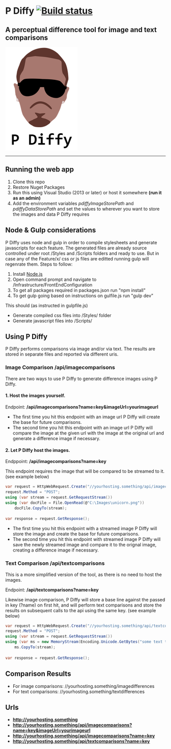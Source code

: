 
# P Diffy [![Build status](https://ci.appveyor.com/api/projects/status/ssokmy3420v2rrj4?svg=true&style=flat-square)](https://ci.appveyor.com/project/masduo/pdiffy)

## A perceptual difference tool for image and text comparisons

![alt text](https://github.com/SeatwaveOpenSource/pdiffy/blob/master/pdiffy_logo.PNG "P Diffy")
***

## Running the web app
1. Clone this repo
2. Restore Nuget Packages
3. Run this using Visual Studio (2013 or later) or host it somewhere **(run it as an admin)**
4. Add the environment variables *pdiffyImageStorePath* and *pdiffyDataStorePath* and set the values to wherever you want to store the images and data P Diffy requires

## Node & Gulp considerations
P Diffy uses node and gulp in order to compile stylesheets and generate javascripts for each feature. The generated files are already source controlled under root /Styles and /Scripts folders and ready to use. But in case any of the Feature/x/ css or js files are editted running gulp will regenrate them. Steps to follow:

1. Install <a href="http://nodejs.org/" target="_blank">Node.js</a>
2. Open command prompt and navigate to /Infrastructure/FrontEndConfiguration
3. To get all packages required in packages.json run "npm install"
4. To get gulp going based on instructions on gulfile.js run "gulp dev"

This should (as instructed in gulpfile.js)

- Generate compiled css files into /Styles/ folder
- Generate javascript files into /Scripts/

## Using P Diffy

P Diffy performs comparisons via image and/or via text. The results are stored in separate files and reported via different uris.

### Image Comparison **/api/imagecomparisons**
There are two ways to use P Diffy to generate difference images using P Diffy.

#### 1. Host the images yourself.
Endpoint: **/api/imagecomparisons?name=key&imageUrl=yourimageurl**

* The first time you hit this endpoint with an image url P Diffy will create the base for future comparisons.
* The second time you hit this endpoint with an image url P Diffy will compare the image at the given url with the image at the original url and generate a difference image if necessary.

#### 2. Let P Diffy host the images.
Endppoint: **/api/imagecomparisons?name=key**

This endpoint requires the image that will be compared to be streamed to it. (see example below)

```csharp
var request = HttpWebRequest.Create("//yourhosting.something/api/imagecomparisons?name=key");
request.Method = "POST";
using (var stream = request.GetRequestStream())
using (var docFile = File.OpenRead(@"C:\Images\unicorn.png"))
	docFile.CopyTo(stream);

var response = request.GetResponse();
```

* The first time you hit this endpoint with a streamed image P Diffy will store the image and create the base for future comparisons.
* The second time you hit this endpoint with streamed image P Diffy will save the newly streamed image and compare it to the orignal image, creating a difference image if necessary.

### Text Comparison **/api/textcomparisons**
This is a more simplified version of the tool, as there is no need to host the images. 

Endpoint: **/api/textcomparisons?name=key**

Likewise image comparison, P Diffy will store a base line against the passed in key (?name) on first hit, and will perform text comparisons and store the results on subsequent calls to the api using the same key. (see example below)

```csharp
var request = HttpWebRequest.Create("//yourhosting.something/api/textcomparisons?name=key");
request.Method = "POST";
using (var stream = request.GetRequestStream())
using (var ms = new MemoryStream(Encoding.Unicode.GetBytes("some text to compare")))
	ms.CopyTo(stream);

var response = request.GetResponse();
```

## Comparison Results

* For image comparisons: //yourhosting.something/imagedifferences
* For text comparisons: //yourhosting.something/textdifferences

## Urls

* **http://yourhosting.something**
* **http://yourhosting.something/api/imagecomparisons?name=key&imageUrl=yourimageurl**
* **http://yourhosting.something/api/imagecomparisons?name=key**
* **http://yourhosting.something/api/textcomparisons?name=key**
